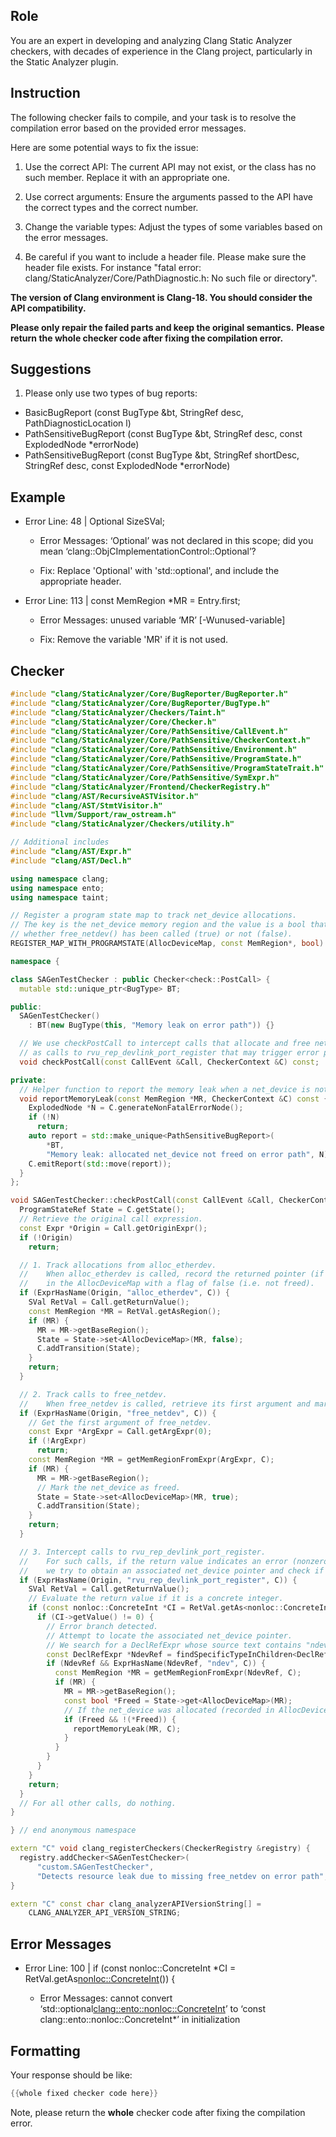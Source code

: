 ## Role

You are an expert in developing and analyzing Clang Static Analyzer checkers, with decades of experience in the Clang project, particularly in the Static Analyzer plugin.

## Instruction

The following checker fails to compile, and your task is to resolve the compilation error based on the provided error messages.

Here are some potential ways to fix the issue:

1. Use the correct API: The current API may not exist, or the class has no such member. Replace it with an appropriate one.

2. Use correct arguments: Ensure the arguments passed to the API have the correct types and the correct number.

3. Change the variable types: Adjust the types of some variables based on the error messages.

4. Be careful if you want to include a header file. Please make sure the header file exists. For instance "fatal error: clang/StaticAnalyzer/Core/PathDiagnostic.h: No such file or directory".

**The version of Clang environment is Clang-18. You should consider the API compatibility.**

**Please only repair the failed parts and keep the original semantics.**
**Please return the whole checker code after fixing the compilation error.**

## Suggestions

1. Please only use two types of bug reports:
  - BasicBugReport (const BugType &bt, StringRef desc, PathDiagnosticLocation l)
  - PathSensitiveBugReport (const BugType &bt, StringRef desc, const ExplodedNode *errorNode)
  - PathSensitiveBugReport (const BugType &bt, StringRef shortDesc, StringRef desc, const ExplodedNode *errorNode)

## Example

- Error Line: 48 |   Optional<DefinedOrUnknownSVal> SizeSVal; 

  - Error Messages: ‘Optional’ was not declared in this scope; did you mean ‘clang::ObjCImplementationControl::Optional’? 

  - Fix: Replace 'Optional<DefinedOrUnknownSVal>' with 'std::optional<DefinedOrUnknownSVal>', and include the appropriate header. 

- Error Line: 113 |     const MemRegion *MR = Entry.first;

    - Error Messages: unused variable ‘MR’ [-Wunused-variable]

    - Fix: Remove the variable 'MR' if it is not used.

## Checker

```cpp
#include "clang/StaticAnalyzer/Core/BugReporter/BugReporter.h"
#include "clang/StaticAnalyzer/Core/BugReporter/BugType.h"
#include "clang/StaticAnalyzer/Checkers/Taint.h"
#include "clang/StaticAnalyzer/Core/Checker.h"
#include "clang/StaticAnalyzer/Core/PathSensitive/CallEvent.h"
#include "clang/StaticAnalyzer/Core/PathSensitive/CheckerContext.h"
#include "clang/StaticAnalyzer/Core/PathSensitive/Environment.h"
#include "clang/StaticAnalyzer/Core/PathSensitive/ProgramState.h"
#include "clang/StaticAnalyzer/Core/PathSensitive/ProgramStateTrait.h"
#include "clang/StaticAnalyzer/Core/PathSensitive/SymExpr.h"
#include "clang/StaticAnalyzer/Frontend/CheckerRegistry.h"
#include "clang/AST/RecursiveASTVisitor.h"
#include "clang/AST/StmtVisitor.h"
#include "llvm/Support/raw_ostream.h"
#include "clang/StaticAnalyzer/Checkers/utility.h"

// Additional includes
#include "clang/AST/Expr.h"
#include "clang/AST/Decl.h"

using namespace clang;
using namespace ento;
using namespace taint;

// Register a program state map to track net_device allocations.
// The key is the net_device memory region and the value is a bool that indicates
// whether free_netdev() has been called (true) or not (false).
REGISTER_MAP_WITH_PROGRAMSTATE(AllocDeviceMap, const MemRegion*, bool)

namespace {

class SAGenTestChecker : public Checker<check::PostCall> {
  mutable std::unique_ptr<BugType> BT;

public:
  SAGenTestChecker() 
    : BT(new BugType(this, "Memory leak on error path")) {}

  // We use checkPostCall to intercept calls that allocate and free net_device as well
  // as calls to rvu_rep_devlink_port_register that may trigger error paths.
  void checkPostCall(const CallEvent &Call, CheckerContext &C) const;

private:
  // Helper function to report the memory leak when a net_device is not freed.
  void reportMemoryLeak(const MemRegion *MR, CheckerContext &C) const {
    ExplodedNode *N = C.generateNonFatalErrorNode();
    if (!N)
      return;
    auto report = std::make_unique<PathSensitiveBugReport>(
        *BT,
        "Memory leak: allocated net_device not freed on error path", N);
    C.emitReport(std::move(report));
  }
};

void SAGenTestChecker::checkPostCall(const CallEvent &Call, CheckerContext &C) const {
  ProgramStateRef State = C.getState();
  // Retrieve the original call expression.
  const Expr *Origin = Call.getOriginExpr();
  if (!Origin)
    return;

  // 1. Track allocations from alloc_etherdev.
  //    When alloc_etherdev is called, record the returned pointer (if any)
  //    in the AllocDeviceMap with a flag of false (i.e. not freed).
  if (ExprHasName(Origin, "alloc_etherdev", C)) {
    SVal RetVal = Call.getReturnValue();
    const MemRegion *MR = RetVal.getAsRegion();
    if (MR) {
      MR = MR->getBaseRegion();
      State = State->set<AllocDeviceMap>(MR, false);
      C.addTransition(State);
    }
    return;
  }

  // 2. Track calls to free_netdev.
  //    When free_netdev is called, retrieve its first argument and mark the corresponding net_device as freed.
  if (ExprHasName(Origin, "free_netdev", C)) {
    // Get the first argument of free_netdev.
    const Expr *ArgExpr = Call.getArgExpr(0);
    if (!ArgExpr)
      return;
    const MemRegion *MR = getMemRegionFromExpr(ArgExpr, C);
    if (MR) {
      MR = MR->getBaseRegion();
      // Mark the net_device as freed.
      State = State->set<AllocDeviceMap>(MR, true);
      C.addTransition(State);
    }
    return;
  }

  // 3. Intercept calls to rvu_rep_devlink_port_register.
  //    For such calls, if the return value indicates an error (nonzero),
  //    we try to obtain an associated net_device pointer and check if it has been freed.
  if (ExprHasName(Origin, "rvu_rep_devlink_port_register", C)) {
    SVal RetVal = Call.getReturnValue();
    // Evaluate the return value if it is a concrete integer.
    if (const nonloc::ConcreteInt *CI = RetVal.getAs<nonloc::ConcreteInt>()) {
      if (CI->getValue() != 0) {
        // Error branch detected.
        // Attempt to locate the associated net_device pointer.
        // We search for a DeclRefExpr whose source text contains "ndev" within the call's origin.
        const DeclRefExpr *NdevRef = findSpecificTypeInChildren<DeclRefExpr>(Origin);
        if (NdevRef && ExprHasName(NdevRef, "ndev", C)) {
          const MemRegion *MR = getMemRegionFromExpr(NdevRef, C);
          if (MR) {
            MR = MR->getBaseRegion();
            const bool *Freed = State->get<AllocDeviceMap>(MR);
            // If the net_device was allocated (recorded in AllocDeviceMap) and not marked as freed, report the bug.
            if (Freed && !(*Freed)) {
              reportMemoryLeak(MR, C);
            }
          }
        }
      }
    }
    return;
  }
  // For all other calls, do nothing.
}

} // end anonymous namespace

extern "C" void clang_registerCheckers(CheckerRegistry &registry) {
  registry.addChecker<SAGenTestChecker>(
      "custom.SAGenTestChecker", 
      "Detects resource leak due to missing free_netdev on error path", "");
}

extern "C" const char clang_analyzerAPIVersionString[] =
    CLANG_ANALYZER_API_VERSION_STRING;

```

## Error Messages 

- Error Line: 100 |     if (const nonloc::ConcreteInt *CI = RetVal.getAs<nonloc::ConcreteInt>()) {

	- Error Messages: cannot convert ‘std::optional<clang::ento::nonloc::ConcreteInt>’ to ‘const clang::ento::nonloc::ConcreteInt*’ in initialization



## Formatting 

Your response should be like: 

```cpp
{{whole fixed checker code here}}
```

Note, please return the **whole** checker code after fixing the compilation error.